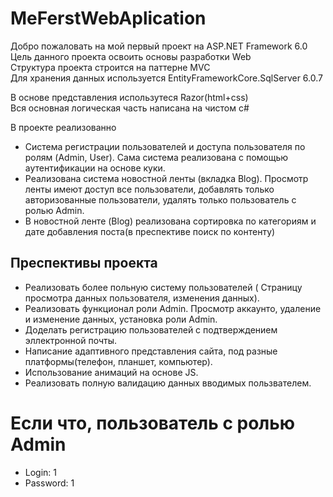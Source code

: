 # MeFerstWebAplication
Добро пожаловать на мой первый проект на ASP.NET Framework 6.0 <br/>
Цель данного проекта освоить основы разработки Web <br/>
Структура проекта строится на паттерне MVC <br/>
Для хранения данных используется EntityFrameworkCore.SqlServer 6.0.7 <br/>

В основе представления использутеся Razor(html+css) <br/>
Вся основная логическая часть написана на чистом с# <br/>

В проекте реализованно
- Система регистрации пользователей и доступа пользователя по ролям (Admin, User). Сама система реализована с помощью аутентификации на основе куки.
- Реализована система новостной ленты (вкладка Blog). Просмотр ленты имеют доступ все пользователи, добавлять только авторизованные пользователи, удалять только пользователь с ролью Admin.
- В новостной ленте (Blog) реализована сортировка по категориям и дате добавления поста(в преспективе поиск по контенту)

## Преспективы проекта 
- Реализовать более польную систему пользователей ( Страницу просмотра данных пользователя, изменения данных).
- Реализовать функционал роли Admin. Просмотр аккаунто, удаление и изменение данных, установка роли Admin.
- Доделать регистрацию пользователей с подтверждением эллектронной почты.
- Написание адаптивного представления сайта, под разные платформы(телефон, планшет, компьютер).
- Использование анимаций на основе JS.
- Реализовать полную валидацию данных вводимых пользвателем.

# Если что, пользователь c ролью Admin 
- Login: 1
- Password: 1
